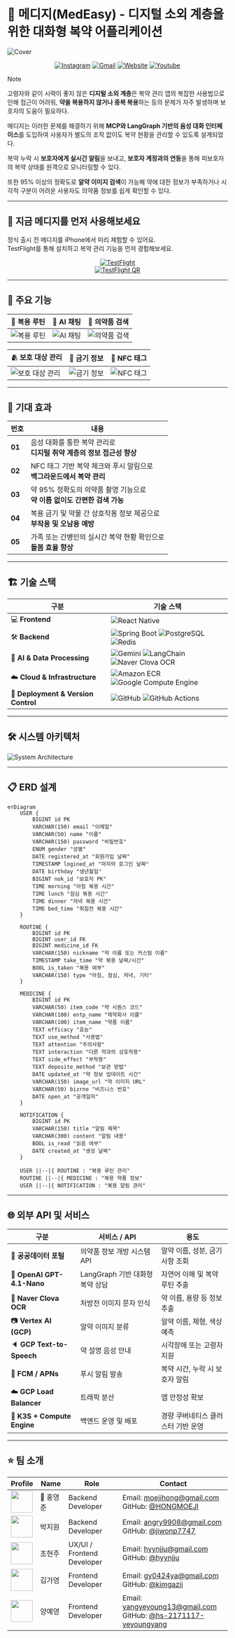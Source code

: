 # 💊 메디지(MedEasy) - 디지털 소외 계층을 위한 대화형 복약 어플리케이션
![Cover](docs/cover.png)


<div align="center">
    
[![Instagram](https://img.shields.io/badge/Instagram-E4405F?style=for-the-badge&logo=instagram&logoColor=white)](https://www.instagram.com/medeasy.dev)
[![Gmail](https://img.shields.io/badge/Gmail-D14836?style=for-the-badge&logo=gmail&logoColor=white)](mailto:team.medeasy@gmail.com)
[![Website](https://img.shields.io/badge/Homepage-000000?style=for-the-badge&logo=homeadvisor&logoColor=white)](https://medeasy.dev)
[![Youtube](https://img.shields.io/badge/YouTube-red?style=for-the-badge&logo=youtube&logoColor=white)](https://youtu.be/zXe52k8U_ac)

</div>

> [!NOTE]
> 고령자와 같이 시력이 좋지 않은 **디지털 소외 계층**은 복약 관리 앱의 복잡한 사용법으로 인해 접근이 어려워, **약을 복용하지 않거나 중복 복용**하는 등의 문제가 자주 발생하며 보호자의 도움이 필요하다.
> 
> 메디지는 이러한 문제를 해결하기 위해 **MCP와 LangGraph 기반의 음성 대화 인터페이스**를 도입하여 사용자가 별도의 조작 없이도 복약 현황을 관리할 수 있도록 설계되었다.
> 
> 복약 누락 시 **보호자에게 실시간 알림**을 보내고, **보호자 계정과의 연동**을 통해 피보호자의 복약 상태를 원격으로 모니터링할 수 있다.
> 
> 또한 95% 이상의 정확도로 **알약 이미지 검색**이 가능해 약에 대한 정보가 부족하거나 시각적 구분이 어려운 사용자도 의약품 정보를 쉽게 확인할 수 있다.

---

## 📱 지금 메디지를 먼저 사용해보세요

정식 출시 전 메디지를 iPhone에서 미리 체험할 수 있어요.  
TestFlight를 통해 설치하고 복약 관리 기능을 먼저 경험해보세요.

<div align="center">

[![TestFlight](https://img.shields.io/badge/TestFlight-0A84FF?style=for-the-badge&logo=apple&logoColor=white)](https://testflight.apple.com/join/Ra98ySDU)  
[![TestFlight QR](docs/testflight.png)](https://testflight.apple.com/join/Ra98ySDU)

</div>

---

## 🚀 주요 기능
| 💊 복용 루틴           | 💬 AI 채팅             | 🔎 의약품 검색         |
|--------------------|---------------------|----------------------|
| ![복용 루틴](docs/1.png) | ![AI 채팅](docs/2.png)   | ![의약품 검색](docs/3.png) |

| 🫂 보호 대상 관리           | 🚫 금기 정보         | 💬 NFC 태그            |
|--------------------|------------------------|----------------------|
| ![보호 대상 관리](docs/5.png) | ![금기 정보](docs/4.png) | ![NFC 태그](docs/6.png)   |

---

## 🎯 기대 효과

| 번호 | 내용 |
|------|------|
| **01** | 음성 대화를 통한 복약 관리로<br>**디지털 취약 계층의 정보 접근성 향상** |
| **02** | NFC 태그 기반 복약 체크와 푸시 알림으로<br>**백그라운드에서 복약 관리** |
| **03** | 약 95% 정확도의 의약품 촬영 기능으로<br>**약 이름 없이도 간편한 검색 가능** |
| **04** | 복용 금기 및 약물 간 상호작용 정보 제공으로<br>**부작용 및 오남용 예방** |
| **05** | 가족 또는 간병인의 실시간 복약 현황 확인으로<br>**돌봄 효율 향상** |

---

## 🏗️ 기술 스택
| 구분 | 기술 스택 |
|------|-----------|
| 💻 **Frontend** | ![React Native](https://img.shields.io/badge/React_Native-61DAFB?style=for-the-badge&logo=react&logoColor=white) |
| 🛠️ **Backend** | ![Spring Boot](https://img.shields.io/badge/Spring_Boot-6DB33F?style=for-the-badge&logo=spring&logoColor=white) ![PostgreSQL](https://img.shields.io/badge/PostgreSQL-336791?style=for-the-badge&logo=postgresql&logoColor=white) ![Redis](https://img.shields.io/badge/Redis-DC382D?style=for-the-badge&logo=redis&logoColor=white) |
| 🤖 **AI & Data Processing** | ![Gemini](https://img.shields.io/badge/Gemini-4285F4?style=for-the-badge&logo=google&logoColor=white) ![LangChain](https://img.shields.io/badge/LangChain-0055A5?style=for-the-badge) ![Naver Clova OCR](https://img.shields.io/badge/Naver_Clova_OCR-03C75A?style=for-the-badge&logo=ncloud&logoColor=white) |
| ☁️ **Cloud & Infrastructure** | ![Amazon ECR](https://img.shields.io/badge/Amazon_ECR-232F3E?style=for-the-badge&logo=amazonaws&logoColor=white) ![Google Compute Engine](https://img.shields.io/badge/Google_Compute_Engine-4285F4?style=for-the-badge&logo=googlecloud&logoColor=white) |
| 🚀 **Deployment & Version Control** | ![GitHub](https://img.shields.io/badge/GitHub-181717?style=for-the-badge&logo=github&logoColor=white) ![GitHub Actions](https://img.shields.io/badge/GitHub_Actions-2088FF?style=for-the-badge&logo=githubactions&logoColor=white) |

---

## 🛠️ 시스템 아키텍처
![System Architecture](docs/architecture.jpg)

---

## 📋 ERD 설계
```mermaid
erDiagram
    USER {
        BIGINT id PK
        VARCHAR(150) email "이메일"
        VARCHAR(50) name "이름"
        VARCHAR(150) password "비밀번호"
        ENUM gender "성별"
        DATE registered_at "회원가입 날짜"
        TIMESTAMP logined_at "마지막 로그인 날짜"
        DATE birthday "생년월일"
        BIGINT nok_id "보호자 PK"
        TIME morning "아침 복용 시간"
        TIME lunch "점심 복용 시간"
        TIME dinner "저녁 복용 시간"
        TIME bed_time "취침전 복용 시간"
    }

    ROUTINE {
        BIGINT id PK
        BIGINT user_id FK
        BIGINT medicine_id FK
        VARCHAR(150) nickname "약 이름 또는 커스텀 이름"
        TIMESTAMP take_time "약 복용 날짜/시간"
        BOOL is_taken "복용 여부"
        VARCHAR(150) type "아침, 점심, 저녁, 기타"
    }

    MEDICINE {
        BIGINT id PK
        VARCHAR(50) item_code "약 시퀀스 코드"
        VARCHAR(100) entp_name "제약회사 이름"
        VARCHAR(100) item_name "약품 이름"
        TEXT efficacy "효능"
        TEXT use_method "사용법"
        TEXT attention "주의사항"
        TEXT interaction "다른 약과의 상호작용"
        TEXT side_effect "부작용"
        TEXT deposite_method "보관 방법"
        DATE updated_at "약 정보 업데이트 시간"
        VARCHAR(150) image_url "약 이미지 URL"
        VARCHAR(50) bizrno "비즈니스 번호"
        DATE open_at "공개일자"
    }

    NOTIFICATION {
        BIGINT id PK
        VARCHAR(150) title "알림 제목"
        VARCHAR(300) content "알림 내용"
        BOOL is_read "읽음 여부"
        DATE created_at "생성 날짜"
    }

    USER ||--|{ ROUTINE : "복용 루틴 관리"
    ROUTINE ||--|{ MEDICINE : "복용 약품 정보"
    USER ||--|{ NOTIFICATION : "복용 알림 관리"
```
---

## 🌐 외부 API 및 서비스

| 구분 | 서비스 / API | 용도 |
|------|---------------|------|
| 🏥 **공공데이터 포털** | 의약품 정보 개방 시스템 API | 알약 이름, 성분, 금기사항 조회 |
| 🧠 **OpenAI GPT-4.1-Nano** | LangGraph 기반 대화형 복약 상담 | 자연어 이해 및 복약 루틴 추출 |
| 🧾 **Naver Clova OCR** | 처방전 이미지 문자 인식 | 약 이름, 용량 등 정보 추출 |
| 📷 **Vertex AI (GCP)** | 알약 이미지 분류 | 알약 이름, 제형, 색상 예측 |
| 🔈 **GCP Text-to-Speech** | 약 설명 음성 안내 | 시각장애 또는 고령자 지원 |
| 📲 **FCM / APNs** | 푸시 알림 발송 | 복약 시간, 누락 시 보호자 알림 |
| ☁️ **GCP Load Balancer** | 트래픽 분산 | 앱 안정성 확보 |
| 🐳 **K3S + Compute Engine** | 백엔드 운영 및 배포 | 경량 쿠버네티스 클러스터 기반 운영 |

---

## ⭐️ 팀 소개

| Profile | Name | Role | Contact |
|----------------------|------|------|----------|
| <img src="https://github.com/HONGMOEJI.png" width="50" height="50"> | 👑 홍영준 | Backend Developer | Email: moejihong@gmail.com<br>GitHub: [@HONGMOEJI](https://github.com/HONGMOEJI) |
| <img src="https://github.com/jiwonp7747.png" width="50" height="50"> | 박지원 | Backend Developer | Email: angry9908@gmail.com<br>GitHub: [@jiwonp7747](https://github.com/jiwonp7747) |
| <img src="https://github.com/hyynjju.png" width="50" height="50"> | 조현주 | UX/UI / Frontend Developer | Email: hyynjju@gmail.com<br>GitHub: [@hyynjju](https://github.com/hyynjju) |
| <img src="https://github.com/kimgazii.png" width="50" height="50"> | 김가영 | Frontend Developer | Email: gy0424ya@gmail.com <br>GitHub: [@kimgazii](https://github.com/kimgazii) |
| <img src="https://github.com/hs-2171117-yeyoungyang.png" width="50" height="50"> | 양예영 | Frontend Developer | Email: yangyeyoung13@gmail.com<br>GitHub: [@hs-2171117-yeyoungyang](https://github.com/hs-2171117-yeyoungyang) |
